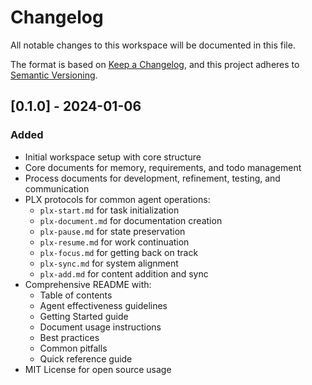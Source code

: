 # Changelog

All notable changes to this workspace will be documented in this file.

The format is based on [Keep a Changelog](https://keepachangelog.com/en/1.0.0/),
and this project adheres to [Semantic Versioning](https://semver.org/spec/v2.0.0.html).

## [0.1.0] - 2024-01-06

### Added
- Initial workspace setup with core structure
- Core documents for memory, requirements, and todo management
- Process documents for development, refinement, testing, and communication
- PLX protocols for common agent operations:
  - `plx-start.md` for task initialization
  - `plx-document.md` for documentation creation
  - `plx-pause.md` for state preservation
  - `plx-resume.md` for work continuation
  - `plx-focus.md` for getting back on track
  - `plx-sync.md` for system alignment
  - `plx-add.md` for content addition and sync
- Comprehensive README with:
  - Table of contents
  - Agent effectiveness guidelines
  - Getting Started guide
  - Document usage instructions
  - Best practices
  - Common pitfalls
  - Quick reference guide
- MIT License for open source usage 